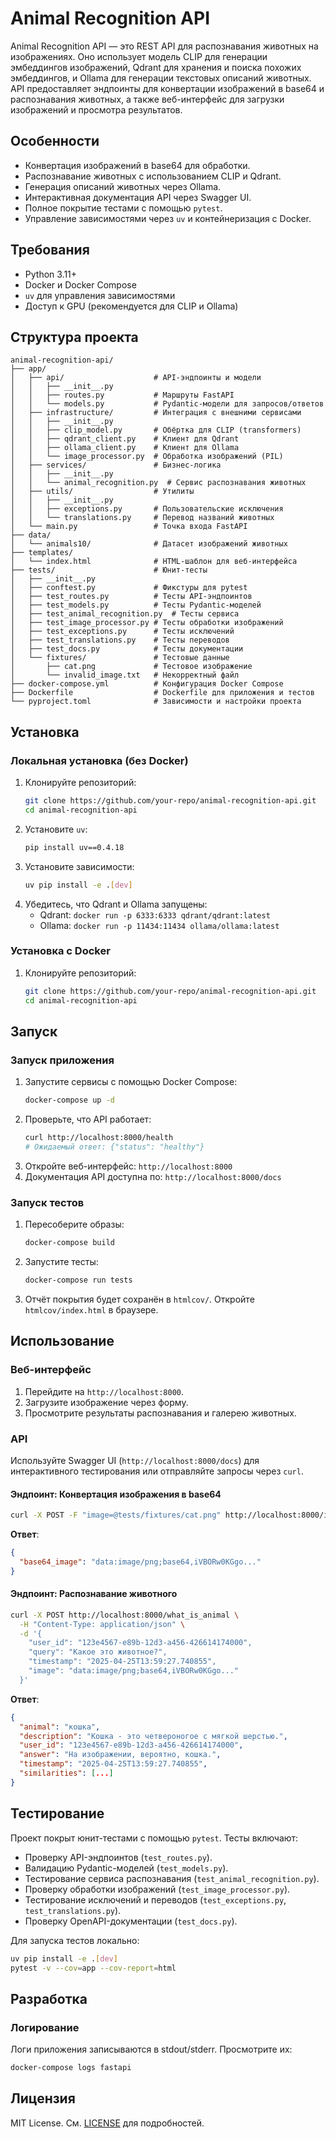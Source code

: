 # Animal Recognition API

Animal Recognition API — это REST API для распознавания животных на изображениях. Оно использует модель CLIP для генерации эмбеддингов изображений, Qdrant для хранения и поиска похожих эмбеддингов, и Ollama для генерации текстовых описаний животных. API предоставляет эндпоинты для конвертации изображений в base64 и распознавания животных, а также веб-интерфейс для загрузки изображений и просмотра результатов.

## Особенности
- Конвертация изображений в base64 для обработки.
- Распознавание животных с использованием CLIP и Qdrant.
- Генерация описаний животных через Ollama.
- Интерактивная документация API через Swagger UI.
- Полное покрытие тестами с помощью `pytest`.
- Управление зависимостями через `uv` и контейнеризация с Docker.

## Требования
- Python 3.11+
- Docker и Docker Compose
- `uv` для управления зависимостями
- Доступ к GPU (рекомендуется для CLIP и Ollama)

## Структура проекта
```
animal-recognition-api/
├── app/
│   ├── api/                    # API-эндпоинты и модели
│   │   ├── __init__.py
│   │   ├── routes.py           # Маршруты FastAPI
│   │   └── models.py           # Pydantic-модели для запросов/ответов
│   ├── infrastructure/         # Интеграция с внешними сервисами
│   │   ├── __init__.py
│   │   ├── clip_model.py       # Обёртка для CLIP (transformers)
│   │   ├── qdrant_client.py    # Клиент для Qdrant
│   │   ├── ollama_client.py    # Клиент для Ollama
│   │   └── image_processor.py  # Обработка изображений (PIL)
│   ├── services/               # Бизнес-логика
│   │   ├── __init__.py
│   │   └── animal_recognition.py  # Сервис распознавания животных
│   ├── utils/                  # Утилиты
│   │   ├── __init__.py
│   │   ├── exceptions.py       # Пользовательские исключения
│   │   └── translations.py     # Перевод названий животных
│   └── main.py                 # Точка входа FastAPI
├── data/
│   └── animals10/              # Датасет изображений животных
├── templates/
│   └── index.html              # HTML-шаблон для веб-интерфейса
├── tests/                      # Юнит-тесты
│   ├── __init__.py
│   ├── conftest.py             # Фикстуры для pytest
│   ├── test_routes.py          # Тесты API-эндпоинтов
│   ├── test_models.py          # Тесты Pydantic-моделей
│   ├── test_animal_recognition.py  # Тесты сервиса
│   ├── test_image_processor.py # Тесты обработки изображений
│   ├── test_exceptions.py      # Тесты исключений
│   ├── test_translations.py    # Тесты переводов
│   ├── test_docs.py            # Тесты документации
│   └── fixtures/               # Тестовые данные
│       ├── cat.png             # Тестовое изображение
│       └── invalid_image.txt   # Некорректный файл
├── docker-compose.yml          # Конфигурация Docker Compose
├── Dockerfile                  # Dockerfile для приложения и тестов
└── pyproject.toml              # Зависимости и настройки проекта
```

## Установка

### Локальная установка (без Docker)
1. Клонируйте репозиторий:
   ```bash
   git clone https://github.com/your-repo/animal-recognition-api.git
   cd animal-recognition-api
   ```
2. Установите `uv`:
   ```bash
   pip install uv==0.4.18
   ```
3. Установите зависимости:
   ```bash
   uv pip install -e .[dev]
   ```
4. Убедитесь, что Qdrant и Ollama запущены:
   - Qdrant: `docker run -p 6333:6333 qdrant/qdrant:latest`
   - Ollama: `docker run -p 11434:11434 ollama/ollama:latest`

### Установка с Docker
1. Клонируйте репозиторий:
   ```bash
   git clone https://github.com/your-repo/animal-recognition-api.git
   cd animal-recognition-api
   ```

## Запуск

### Запуск приложения
1. Запустите сервисы с помощью Docker Compose:
   ```bash
   docker-compose up -d
   ```
2. Проверьте, что API работает:
   ```bash
   curl http://localhost:8000/health
   # Ожидаемый ответ: {"status": "healthy"}
   ```
3. Откройте веб-интерфейс: `http://localhost:8000`
4. Документация API доступна по: `http://localhost:8000/docs`

### Запуск тестов
1. Пересоберите образы:
   ```bash
   docker-compose build
   ```
2. Запустите тесты:
   ```bash
   docker-compose run tests
   ```
3. Отчёт покрытия будет сохранён в `htmlcov/`. Откройте `htmlcov/index.html` в браузере.

## Использование

### Веб-интерфейс
1. Перейдите на `http://localhost:8000`.
2. Загрузите изображение через форму.
3. Просмотрите результаты распознавания и галерею животных.

### API
Используйте Swagger UI (`http://localhost:8000/docs`) для интерактивного тестирования или отправляйте запросы через `curl`.

#### Эндпоинт: Конвертация изображения в base64
```bash
curl -X POST -F "image=@tests/fixtures/cat.png" http://localhost:8000/image_to_base64
```
**Ответ**:
```json
{
  "base64_image": "data:image/png;base64,iVBORw0KGgo..."
}
```

#### Эндпоинт: Распознавание животного
```bash
curl -X POST http://localhost:8000/what_is_animal \
  -H "Content-Type: application/json" \
  -d '{
    "user_id": "123e4567-e89b-12d3-a456-426614174000",
    "query": "Какое это животное?",
    "timestamp": "2025-04-25T13:59:27.740855",
    "image": "data:image/png;base64,iVBORw0KGgo..."
  }'
```
**Ответ**:
```json
{
  "animal": "кошка",
  "description": "Кошка - это четвероногое с мягкой шерстью.",
  "user_id": "123e4567-e89b-12d3-a456-426614174000",
  "answer": "На изображении, вероятно, кошка.",
  "timestamp": "2025-04-25T13:59:27.740855",
  "similarities": [...]
}
```

## Тестирование
Проект покрыт юнит-тестами с помощью `pytest`. Тесты включают:
- Проверку API-эндпоинтов (`test_routes.py`).
- Валидацию Pydantic-моделей (`test_models.py`).
- Тестирование сервиса распознавания (`test_animal_recognition.py`).
- Проверку обработки изображений (`test_image_processor.py`).
- Тестирование исключений и переводов (`test_exceptions.py`, `test_translations.py`).
- Проверку OpenAPI-документации (`test_docs.py`).

Для запуска тестов локально:
```bash
uv pip install -e .[dev]
pytest -v --cov=app --cov-report=html
```

## Разработка

### Логирование
Логи приложения записываются в stdout/stderr. Просмотрите их:
```bash
docker-compose logs fastapi
```

## Лицензия
MIT License. См. [LICENSE](LICENSE) для подробностей.



